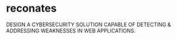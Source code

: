 # reconates
DESIGN A CYBERSECURITY SOLUTION CAPABLE OF DETECTING &amp; ADDRESSING WEAKNESSES IN WEB APPLICATIONS.
